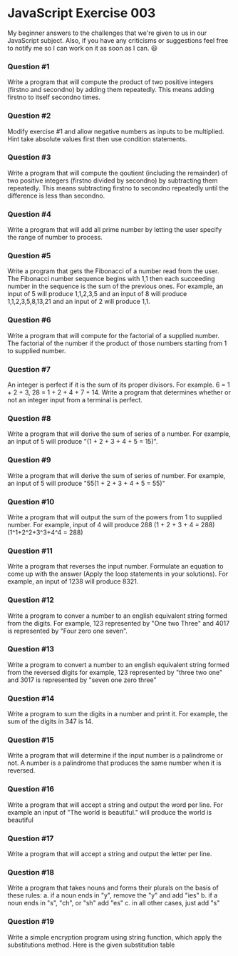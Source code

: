 # JavaScript Exercise 003
My beginner answers to the challenges that we're given to us in our JavaScript subject. Also, if you have any criticisms or suggestions feel free to notify me so I can work on it as soon as I can. :smiley: 

### Question #1
Write a program that will compute the product of two positive integers (firstno and secondno) by adding them repeatedly. This means adding firstno to itself secondno times.

### Question #2
Modify exercise #1 and allow negative numbers as inputs to be multiplied. Hint take absolute values first then use condition statements.

### Question #3
Write a program that will compute the qoutient (including the remainder) of two positive integers (firstno divided by secondno) by subtracting them repeatedly. This means subtracting firstno to secondno repeatedly until the difference is less than secondno.

### Question #4
Write a program that will add all prime number by letting the user specify the range of number to process.

### Question #5
Write a program that gets the Fibonacci of a number read from the user. The Fibonacci number sequence begins with 1,1 then each succeeding number in the sequence is the sum of the previous ones. For example, an input of 5 will produce 1,1,2,3,5 and an input of 8 will produce 1,1,2,3,5,8,13,21 and an input of 2 will produce 1,1.

### Question #6
Write a program that will compute for the factorial of a supplied number. The factorial of the number if the product of those numbers starting from 1 to supplied number.

### Question #7
An integer is perfect if it is the sum of its proper divisors. For example. 6 = 1 + 2 + 3, 28 = 1 + 2 + 4 + 7 + 14. Write a program that determines whether or not an integer input from a terminal is perfect.

### Question #8
Write a program that will derive the sum of series of a number. For example, an input of 5 will produce "(1 + 2 + 3 + 4 + 5 = 15)".

### Question #9
Write a program that will derive the sum of series of number. For example, an input of 5 will produce "55(1 + 2 + 3 + 4 + 5 = 55)"

### Question #10
Write a program that will output the sum of the powers from 1 to supplied number. For example, input of 4 will produce 288 (1 + 2 + 3 + 4 = 288) (1^1+2^2+3^3+4^4 = 288)

### Question #11
Write a program that reverses the input number. Formulate an equation to come up with the answer (Apply the loop statements in your solutions). For example, an input of 1238 will produce 8321.

### Question #12
Write a program to conver a number to an english equivalent string formed from the digits. For example, 123 represented by "One two Three" and 4017 is represented by "Four zero one seven".

### Question #13
Write a program to convert a number to an english equivalent string formed from the reversed digits for example, 123 represented by "three two one" and 3017 is represented by "seven one zero three"

### Question #14
Write a program to sum the digits in a number and print it. For example, the sum of the digits in 347 is 14.

### Question #15
Write a program that will determine if the input number is a palindrome or not. A number is a palindrome that produces the same number when it is reversed.

### Question #16
Write a program that will accept a string and output the word per line. For example an input of "The world is beautiful." will produce
the
world
is
beautiful

### Question #17
Write a program that will accept a string and output the letter per line.

### Question #18
Write a program that takes nouns and forms their plurals on the basis of these rules: a. if a noun ends in "y", remove the "y" and add "ies" b. if a noun ends in "s", "ch", or "sh" add "es" c. in all other cases, just add "s"

### Question #19
Write a simple encryption program using string function, which apply the substitutions method. Here is the given substitution table